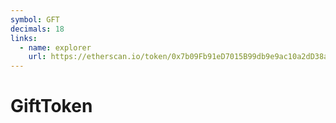 ```yaml
---
symbol: GFT
decimals: 18
links:
  - name: explorer
    url: https://etherscan.io/token/0x7b09Fb91eD7015B99db9e9ac10a2dD38aC0C85E1
---
```


# GiftToken
